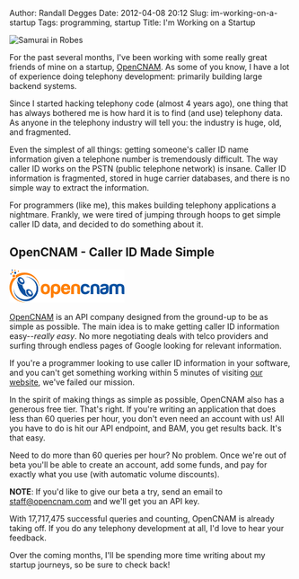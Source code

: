 Author: Randall Degges
Date: 2012-04-08 20:12
Slug: im-working-on-a-startup
Tags: programming, startup
Title: I'm Working on a Startup


![Samurai in Robes][]

For the past several months, I've been working with some really great friends of
mine on a startup, [OpenCNAM][]. As some of you know, I have a lot of experience
doing telephony development: primarily building large backend systems.

Since I started hacking telephony code (almost 4 years ago), one thing that has
always bothered me is how hard it is to find (and use) telephony data. As anyone
in the telephony industry will tell you: the industry is huge, old, and
fragmented.

Even the simplest of all things: getting someone's caller ID name information
given a telephone number is tremendously difficult. The way caller ID works on
the PSTN (public telephone network) is insane. Caller ID information is
fragmented, stored in huge carrier databases, and there is no simple way to
extract the information.

For programmers (like me), this makes building telephony applications a
nightmare. Frankly, we were tired of jumping through hoops to get simple caller
ID data, and decided to do something about it.


## OpenCNAM - Caller ID Made Simple

![OpenCNAM Logo][]

[OpenCNAM][OpenCNAM] is an API company designed from the ground-up to be as simple as
possible. The main idea is to make getting caller ID information easy--*really
easy*. No more negotiating deals with telco providers and surfing through
endless pages of Google looking for relevant information.

If you're a programmer looking to use caller ID information in your software,
and you can't get something working within 5 minutes of visiting
[our website][OpenCNAM], we've failed our mission.

In the spirit of making things as simple as possible, OpenCNAM also has a
generous free tier. That's right. If you're writing an application that does
less than 60 queries per hour, you don't even need an account with us! All you
have to do is hit our API endpoint, and BAM, you get results back. It's that
easy.

Need to do more than 60 queries per hour? No problem. Once we're out of beta
you'll be able to create an account, add some funds, and pay for exactly what
you use (with automatic volume discounts). 

**NOTE**: If you'd like to give our beta a try, send an email to
[staff@opencnam.com][] and we'll get you an API key.

With 17,717,475 successful queries and counting, OpenCNAM is already taking off.
If you do any telephony development at all, I'd love to hear your feedback.

Over the coming months, I'll be spending more time writing about my startup
journeys, so be sure to check back!


  [Samurai in Robes]: /static/images/2012/samurai-in-robes.png "Samurai in Robes Sketch"
  [OpenCNAM]: https://www.opencnam.com/ "OpenCNAM - Caller ID Simplified"
  [OpenCNAM Logo]: /static/images/2012/opencnam-logo.png "OpenCNAM Logo"
  [staff@opencnam.com]: mailto:staff@opencnam.com
